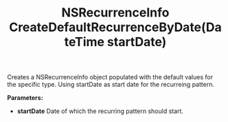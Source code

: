 ﻿---
uid: crmscript_ref_NSAppointmentAgent_CreateDefaultRecurrenceByDate
title: NSRecurrenceInfo CreateDefaultRecurrenceByDate(DateTime startDate)
intellisense: NSAppointmentAgent.CreateDefaultRecurrenceByDate
keywords: NSAppointmentAgent, CreateDefaultRecurrenceByDate
so.topic: reference
---

Creates a NSRecurrenceInfo object populated with the default values for the specific type. Using startDate as start date for the recurreing pattern.

**Parameters:**
 - **startDate** Date of which the recurring pattern should start.
